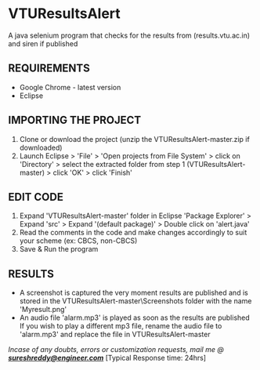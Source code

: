 # VTUResultsAlert
A java selenium program that checks for the results from (results.vtu.ac.in) and siren if published


## REQUIREMENTS
* Google Chrome - latest version
* Eclipse


## IMPORTING THE PROJECT
1. Clone or download the project (unzip the VTUResultsAlert-master.zip if downloaded)
2. Launch Eclipse > 'File' > 'Open projects from File System' > click on 'Directory' >
   select the extracted folder from step 1 (VTUResultsAlert-master) > click 'OK' > click 'Finish'
    
## EDIT CODE
1. Expand 'VTUResultsAlert-master' folder in Eclipse 'Package Explorer' >
   Expand 'src' > Expand '(default package)' > Double click on 'alert.java'
2. Read the comments in the code and make changes accordingly to suit your scheme (ex: CBCS, non-CBCS)
3. Save & Run the program

## RESULTS
* A screenshot is captured the very moment results are published
  and is stored in the VTUResultsAlert-master\Screenshots folder with the name 'Myresult.png'
* An audio file 'alarm.mp3' is played as soon as the results are published
  If you wish to play a different mp3 file, rename the audio file to 'alarm.mp3' and replace the file in VTUResultsAlert-master
  
_Incase of any doubts, errors or customization requests, mail me @ **sureshreddy@engineer.com**_ [Typical Response time: 24hrs]
